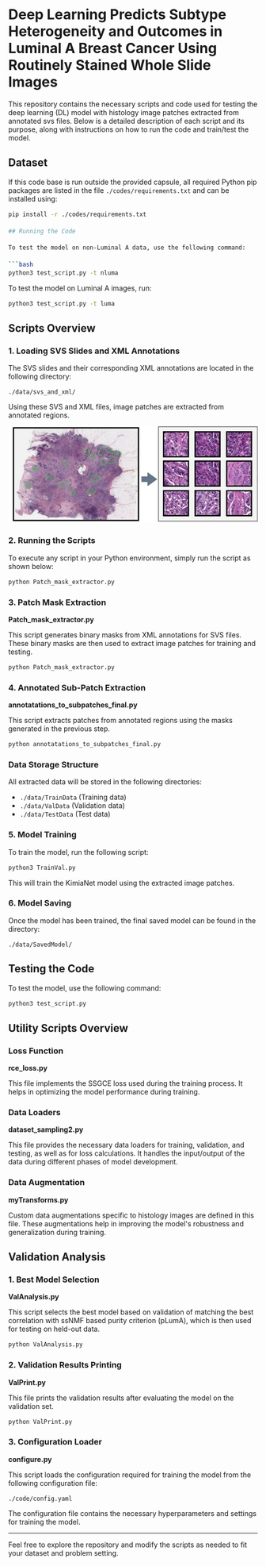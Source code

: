 
# Deep Learning Predicts Subtype Heterogeneity and Outcomes in Luminal A Breast Cancer Using Routinely Stained Whole Slide Images

This repository contains the necessary scripts and code used for testing the deep learning (DL) model with histology image patches extracted from annotated svs files. Below is a detailed description of each script and its purpose, along with instructions on how to run the code and train/test the model.
## Dataset

If this code base is run outside the provided capsule, all required Python pip packages are listed in the file `./codes/requirements.txt` and can be installed using:

```bash
pip install -r ./codes/requirements.txt

## Running the Code

To test the model on non-Luminal A data, use the following command:

```bash
python3 test_script.py -t nluma
```

To test the model on Luminal A images, run:

```bash
python3 test_script.py -t luma
```

## Scripts Overview

### 1. Loading SVS Slides and XML Annotations

The SVS slides and their corresponding XML annotations are located in the following directory:

```plaintext
./data/svs_and_xml/
```

Using these SVS and XML files, image patches are extracted from annotated regions.


![Patch Extraction](./code/resources/patch_extract.jpg)

### 2. Running the Scripts

To execute any script in your Python environment, simply run the script as shown below:

```bash
python Patch_mask_extractor.py
```

### 3. Patch Mask Extraction

**Patch_mask_extractor.py**

This script generates binary masks from XML annotations for SVS files. These binary masks are then used to extract image patches for training and testing.

```bash
python Patch_mask_extractor.py
```

### 4. Annotated Sub-Patch Extraction

**annotatations_to_subpatches_final.py**

This script extracts patches from annotated regions using the masks generated in the previous step.

```bash
python annotatations_to_subpatches_final.py
```

### Data Storage Structure

All extracted data will be stored in the following directories:

- `./data/TrainData` (Training data)
- `./data/ValData` (Validation data)
- `./data/TestData` (Test data)

### 5. Model Training

To train the model, run the following script:

```bash
python3 TrainVal.py
```

This will train the KimiaNet model using the extracted image patches.

### 6. Model Saving

Once the model has been trained, the final saved model can be found in the directory:

```plaintext
./data/SavedModel/
```

## Testing the Code

To test the model, use the following command:

```bash
python3 test_script.py
```

## Utility Scripts Overview

### Loss Function

**rce_loss.py**

This file implements the SSGCE loss used during the training process. It helps in optimizing the model performance during training.

### Data Loaders

**dataset_sampling2.py**

This file provides the necessary data loaders for training, validation, and testing, as well as for loss calculations. It handles the input/output of the data during different phases of model development.

### Data Augmentation

**myTransforms.py**

Custom data augmentations specific to histology images are defined in this file. These augmentations help in improving the model's robustness and generalization during training.

## Validation Analysis

### 1. Best Model Selection

**ValAnalysis.py**

This script selects the best model based on validation of matching the best correlation with ssNMF based purity criterion (pLumA), which is then used for testing on held-out data.

```bash
python ValAnalysis.py
```

### 2. Validation Results Printing

**ValPrint.py**

This file prints the validation results after evaluating the model on the validation set.

```bash
python ValPrint.py
```

### 3. Configuration Loader

**configure.py**

This script loads the configuration required for training the model from the following configuration file:

```plaintext
./code/config.yaml
```

The configuration file contains the necessary hyperparameters and settings for training the model.

---

Feel free to explore the repository and modify the scripts as needed to fit your dataset and problem setting.
